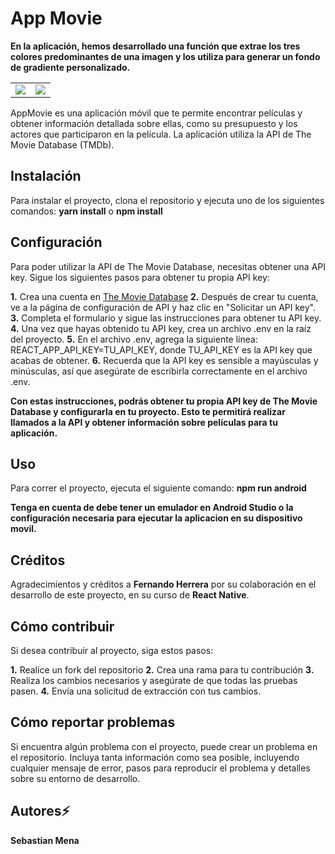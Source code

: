 # App Movie

**En la aplicación, hemos desarrollado una función que extrae los tres colores predominantes de una imagen y los utiliza para generar un fondo de gradiente personalizado.**

<table>
  <tr>
    <td><img src="https://res.cloudinary.com/dafsjo7al/image/upload/v1678388658/hart_otfr2g.jpg"></td>
    <td><img src="https://res.cloudinary.com/dafsjo7al/image/upload/v1678388654/wakanda_rhwdzk.jpg"></td>
  </tr>
</table>

AppMovie es una aplicación móvil que te permite encontrar películas y obtener información detallada sobre ellas, como su presupuesto y los actores que participaron en la película. La aplicación utiliza la API de The Movie Database (TMDb).

## Instalación

Para instalar el proyecto, clona el repositorio y ejecuta uno de los siguientes comandos: **yarn install** o **npm install**

## Configuración

Para poder utilizar la API de The Movie Database, necesitas obtener una API key. Sigue los siguientes pasos para obtener tu propia API key:

**1.** Crea una cuenta en [The Movie Database](https://www.themoviedb.org/signup)
**2.** Después de crear tu cuenta, ve a la página de configuración de API y haz clic en "Solicitar un API key".
**3.** Completa el formulario y sigue las instrucciones para obtener tu API key.
**4.** Una vez que hayas obtenido tu API key, crea un archivo .env en la raíz del proyecto.
**5.** En el archivo .env, agrega la siguiente línea: REACT_APP_API_KEY=TU_API_KEY, donde TU_API_KEY es la API key que acabas de obtener.
**6.** Recuerda que la API key es sensible a mayúsculas y minúsculas, así que asegúrate de escribirla correctamente en el archivo .env.

**Con estas instrucciones, podrás obtener tu propia API key de The Movie Database y configurarla en tu proyecto. Esto te permitirá realizar llamados a la API y obtener información sobre películas para tu aplicación.**

## Uso

Para correr el proyecto, ejecuta el siguiente comando: **npm run android**

**Tenga en cuenta de debe tener un emulador en Android Studio o la configuración necesaria para ejecutar la aplicacion en su dispositivo movil.**

## Créditos

Agradecimientos y créditos a **Fernando Herrera** por su colaboración en el desarrollo de este proyecto, en su curso de **React Native**.

## Cómo contribuir

Si desea contribuir al proyecto, siga estos pasos:

**1.** Realice un fork del repositorio
**2.** Crea una rama para tu contribución
**3.** Realiza los cambios necesarios y asegúrate de que todas las pruebas pasen.
**4.** Envía una solicitud de extracción con tus cambios.

## Cómo reportar problemas

Si encuentra algún problema con el proyecto, puede crear un problema en el repositorio. Incluya tanta información como sea posible, incluyendo cualquier mensaje de error, pasos para reproducir el problema y detalles sobre su entorno de desarrollo.

## Autores⚡

**Sebastian Mena**
